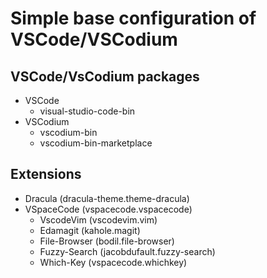 # Simple base configuration of VSCode/VSCodium


## VSCode/VsCodium packages

- VSCode
    - visual-studio-code-bin
- VSCodium
    - vscodium-bin
    - vscodium-bin-marketplace


## Extensions

- Dracula (dracula-theme.theme-dracula)
- VSpaceCode (vspacecode.vspacecode)
    - VscodeVim (vscodevim.vim)
    - Edamagit (kahole.magit)
    - File-Browser (bodil.file-browser)
    - Fuzzy-Search (jacobdufault.fuzzy-search)
    - Which-Key (vspacecode.whichkey)

